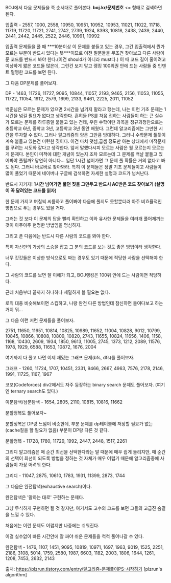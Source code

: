 BOJ에서 다음 문제들을 쭉 순서대로 풀어본다.  **boj.kr/문제번호** <= 형태로 검색하면 된다.

입출력 - 2557, 1000, 2558, 10950, 10951, 10952, 10953, 11021, 11022, 11718, 11719, 11720, 11721, 2741, 2742, 2739, 1924, 8393, 10818, 2438, 2439, 2440, 2441, 2442, 2445, 2522, 2446, 10991, 10992

 

입출력 문제들을 풀 때 ***10분이상 이 문제를 붙들고 있는 경우, 그건 입출력에서 뭔가 모르는 부분이 반드시 있다는 뜻\***이므로 이전 질문들을 무조건 찾아보고 다른 사람이 푼 코드를 반드시 봐야 한다.(이건 should가 아니라 must다.) 이 때 코드 길이 줄이려고 이상하게 짧은 코드들 많은데, 그런건 보지 말고 랭킹 100위권 안에 드는 사람들 중 인덴트 멀쩡한 코드를 보면 된다.

 

그 다음 DP문제를 풀어보자.

 

DP - 1463, 11726, 11727, 9095, 10844, 11057, 2193, 9465, 2156, 11053, 11055, 11722, 11054, 1912, 2579, 1699, 2133, 9461, 2225, 2011, 11052

백준님은 모르는 문제가 있으면 2시간을 넘기지 말라고 했는데, 나는 이런 기초 문제는 1시간을 넘길 필요가 없다고 생각한다. 흔히들 PS를 처음 접하는 사람들이 하는 큰 실수가 모르는 문제를 하루종일 붙들고 있는 건데, 우린 수학이란 과목을 정규과정만으로는 초등학교 6년, 중학교 3년, 고등학교 3년 동안 배웠다. 그런데 알고리즘에는 그만한 시간을 투자할 수 없다. 그러나 알고리즘의 양은 그만큼 방대하다. 그러니 수학문제 풀듯이 계속 붙들고 있는건 미련한 짓이다. 이건 마치 덧셈,곱셈 정도만 아는 상태에서 미적문제를 푸려는 시도와 같다고 생각한다. 앞서 말했다시피 모르는 사람은 뭘 모르는지 모르는게 문제다. 본인이 미적에 대한 개념이 있는지 조차 모르는데 그 문제를 백날 붙들고 있어봐야 풀릴까? 당연히 아니다... 일단 1시간 넘어가면 그 문제 풀 확률은 거의 없다고 봐도 된다. 그러니 바로바로 찾아봐라. 특히 이 문제들은 정말 기초 문제들이고 사람들이 많이 풀었기 때문에 네이버나 구글에 검색하면 자세한 설명과 코드가 넘쳐난다.

 

반드시 지키자! **1시간 넘어가면 풀던 짓을 그만두고 반드시 AC받은 코드 찾아보기 (설명이 꼭 달려있는 코드를 읽자)**

한 문제 가지고 며칠씩 씨름하고 풀어봐야 다음에 풀지도 못할뿐더러 아주 비효율적인 방법으로 푸는 경우도 있을 거다.

그러는 것 보다 이 문제의 답을 빨리 확인하고 이와 유사한 문제들을 여러개 풀어제끼는 것이 아주아주 현명한 방법임을 명심하자.

 

그리고 푼 다음에는 반드시 다른 사람의 코드를 봐야 한다.

특히 자신만의 가상의 스승을 잡고 그 분의 코드를 보는 것도 좋은 방법이라 생각한다.

너무 갓갓들은 이상한 방식으로도 짜는 경우도 있기 때문에 적당한 사람을 선택해야 한다.

그 사람의 코드를 보면 잘 이해가 되고, BOJ랭킹은 100위 안에 드는 사람이면 적당하다.

 

근데 처음부터 끝까지 하나하나 세밀하게 볼 필요는 없다.

로직 대충 비슷해보이면 스킵하고, 나랑 완전 다른 방법인데 참신하면 들여다보고 하는거지 뭐...

 

 

그 다음 이런 저런 문제들을 풀어보자.

2751, 11650, 11651, 10814, 10825, 10989, 11652, 11004, 10828, 9012, 10799, 10845, 10866, 10808, 10809, 10820, 2743, 11655, 10824, 11656, 1406, 1158, 1168, 10430, 2609, 1934, 1850, 9613, 11005, 2745, 1373, 1212, 2089, 11576, 1978, 1929, 6588, 11653, 10872, 1676, 2004

 

여기까지 다 풀고 나면 이제 재밌는 그래프 문제(bfs, dfs)를 풀어보자.

그래프 - 1260, 11724, 1707, 10451, 2331, 9466, 2667, 4963, 7576, 2178, 2146, 1991, 11725, 1167, 1967

 

코포(Codeforces) div2에서도 자주 등장하는 binary search 문제도 풀어보자. (여기엔 ternary search도 있다.)

이분탐색/삼분탐색 - 1654, 2805, 2110, 10815, 10816, 11662

 

분할정복도 풀어보자~

분할정복은 DP랑 느낌이 비슷한데, 부분 문제를 dp테이블에 저장할 필요가 없는(cache질을 할 필요가 없음) 부분이 DP랑 다른 것 같다.

분할정복 - 11728, 1780, 11729, 1992, 2447, 2448, 1517, 2261

 

그리디 알고리즘은 매 순간 최선을 선택한다라는 말 때문에 매우 쉽게 들리지만, 매 순간의 선택이 최선이 되도록 방법을 정하는 것 자체가 매우 어렵기 때문에 알고리즘중에 사람들이 가장 어려워 한다.

그리디 - 11047, 2875, 10610, 1783, 1931, 11399, 2873, 1744

 

그 다음은 완전탐색(exhaustive search)이다.

완전탐색은 '말하는 대로' 구현하는 문제다.

그냥 무식하게 구현하면 될 것 같지만, 여기서도 고수의 코드를 보면 그들의 고급진 숨결을 느낄 수 있다.

처음에는 이런 문제도 어렵지만 나중에는 쉬워진다.

이걸 실수없이 빠른 시간안에 잘 짜야 쉬운 문제들을 척척 풀어나갈 수 있다.

완전탐색 - 1476, 1107, 1451, 9095, 10819, 10971, 1697, 1963, 9019, 1525, 2251, 2186, 3108, 5014, 1759, 2580, 1987, 6603, 1182, 2003, 1806, 1644, 1261, 1208, 7453, 2632, 2143



출처: https://plzrun.tistory.com/entry/알고리즘-문제풀이PS-시작하기 [plzrun's algorithm]